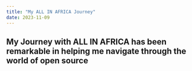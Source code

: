 ```yaml
---
title: "My ALL IN AFRICA Journey"
date: 2023-11-09
---
```

## My Journey with ALL IN AFRICA has been remarkable in helping me navigate through the world of open source
